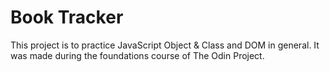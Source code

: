 # Book Tracker

This project is to practice JavaScript Object & Class and DOM in general. It was made during the foundations course of The Odin Project.
